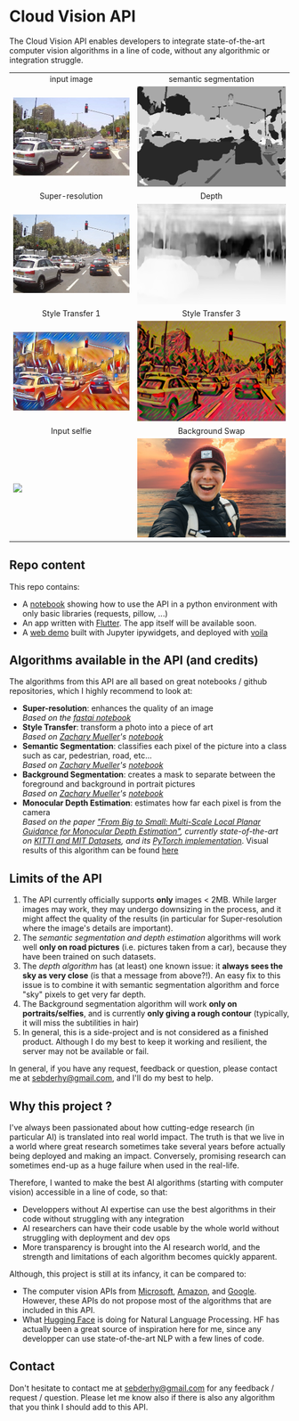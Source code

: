 # Cloud Vision API
The Cloud Vision API enables developers to integrate state-of-the-art computer vision algorithms in a line of code, without any algorithmic or integration struggle. 

<table>
    <tr><td><center>input image</center></td><td><center>semantic segmentation</center></td></tr>
    <tr><td><img src='test_img.png'></td><td><img src='img_out/semseg-3.png'></td></tr>
    <tr><td><center>Super-resolution</center></td><td><center>Depth</center></td></tr>
    <tr><td><img src='img_out/superres-2b.png'></td><td><img src='img_out/depth-bts.png'></td></tr>
    <tr><td><center>Style Transfer 1</center></td><td><center>Style Transfer 3</center></td></tr>
    <tr><td><img src='img_out/styletransf-1.png'></td><td><img src='img_out/styletransf-3.png'></td></tr>
    <tr><td><center>Input selfie</center></td><td><center>Background Swap</center></td></tr>
    <tr><td><img src='https://images.unsplash.com/photo-1543486958-d783bfbf7f8e?ixlib=rb-1.2.1&ixid=eyJhcHBfaWQiOjEyMDd9&w=1000&q=80'></td><td><img src='img_out/binseg-3-bgswap.png'></td></tr>

</table>

## Repo content
This repo contains:
* A [notebook](test_api.ipynb) showing how to use the API in a python environment with only basic libraries (requests, pillow, ...)
* An app written with [Flutter](https://github.com/flutter/flutter). The app itself will be available soon.
* A [web demo](http://www.visionapidemo.com) built with Jupyter ipywidgets, and deployed with [voila](https://blog.jupyter.org/and-voil%C3%A0-f6a2c08a4a93)

## Algorithms available in the API (and credits)
The algorithms from this API are all based on great notebooks / github repositories, which I highly recommend to look at: 
* **Super-resolution**: enhances the quality of an image <br />
*Based on the [fastai notebook](https://github.com/fastai/fastai2/blob/master/nbs/course/lesson7-superres.ipynb)*
* **Style Transfer**: transform a photo into a piece of art <br />
*Based on [Zachary Mueller](https://github.com/muellerzr)'s [notebook](https://github.com/muellerzr/Practical-Deep-Learning-for-Coders-2.0/blob/master/Computer%20Vision/05_Style_Transfer.ipynb)*
* **Semantic Segmentation**: classifies each pixel of the picture into a class such as car, pedestrian, road, etc... <br />
*Based on [Zachary Mueller](https://github.com/muellerzr)'s [notebook](https://github.com/muellerzr/Practical-Deep-Learning-for-Coders-2.0/blob/master/Computer%20Vision/04_Segmentation.ipynb)*
* **Background Segmentation**: creates a mask to separate between the foreground and background in portrait pictures <br />
*Based on [Zachary Mueller](https://github.com/muellerzr)'s [notebook](https://github.com/muellerzr/Practical-Deep-Learning-for-Coders-2.0/blob/master/Computer%20Vision/07_Binary_Segmentation.ipynb)*
* **Monocular Depth Estimation**:  estimates how far each pixel is from the camera <br />
*Based on the paper ["From Big to Small: Multi-Scale Local Planar Guidance for Monocular Depth Estimation"](https://arxiv.org/pdf/1907.10326v5.pdf), currently state-of-the-art on [KITTI and MIT Datasets](https://paperswithcode.com/task/monocular-depth-estimation), and its [PyTorch implementation](https://github.com/Navhkrin/Bts-PyTorch)*. Visual results of this algorithm can be found [here](https://www.youtube.com/watch?v=ekezJiGaiQk&feature=youtu.be)

## Limits of the API
1. The API currently officially supports **only** images < 2MB. While larger images may work, they may undergo downsizing in the process, and it might affect the quality of the results (in particular for Super-resolution where the image's details are important).
2. The *semantic segmentation and depth estimation* algorithms will work well **only on road pictures** (i.e. pictures taken from a car), because they have been trained on such datasets.
3. The *depth algorithm* has (at least) one known issue: it **always sees the sky as very close** (is that a message from above?!). An easy fix to this issue is to combine it with semantic segmentation algorithm and force "sky" pixels to get very far depth.
4. The Background segmentation algorithm will work **only on portraits/selfies**, and is currently **only giving a rough contour** (typically, it will miss the subtilities in hair)
5. In general, this is a side-project and is not considered as a finished product. Although I do my best to keep it working and resilient, the server may not be available or fail.

In general, if you have any request, feedback or question, please contact me at sebderhy@gmail.com, and I'll do my best to help.

## Why this project ?
I've always been passionated about how cutting-edge research (in particular AI) is translated into real world impact. The truth is that we live in a world where great research sometimes take several years before actually being deployed and making an impact. Conversely, promising research can sometimes end-up as a huge failure when used in the real-life. 

Therefore, I wanted to make the best AI algorithms (starting with computer vision) accessible in a line of code, so that:
* Developpers without AI expertise can use the best algorithms in their code without struggling with any integration
* AI researchers can have their code usable by the whole world without struggling with deployment and dev ops   
* More transparency is brought into the AI research world, and the strength and limitations of each algorithm becomes quickly apparent. 

Although, this project is still at its infancy, it can be compared to:
* The computer vision APIs from [Microsoft](https://azure.microsoft.com/en-us/services/cognitive-services/computer-vision/#features), [Amazon](https://aws.amazon.com/rekognition/), and [Google](https://cloud.google.com/vision). However, these APIs do not propose most of the algorithms that are included in this API.
* What [Hugging Face](https://huggingface.co/) is doing for Natural Language Processing. HF has actually been a great source of inspiration here for me, since any developper can use state-of-the-art NLP with a few lines of code.

## Contact
Don't hesitate to contact me at sebderhy@gmail.com for any feedback / request / question. Please let me know also if there is also any algorithm that you think I should add to this API.
